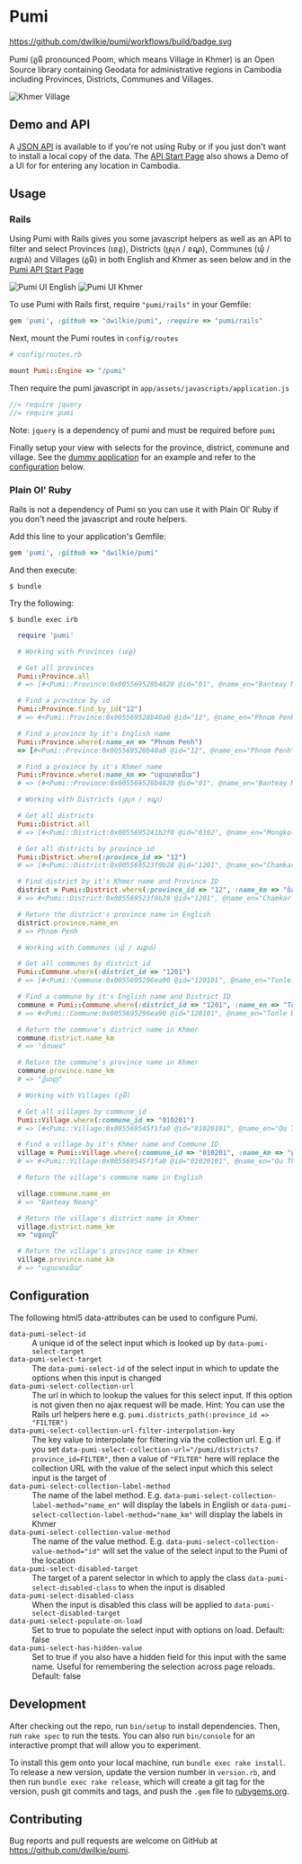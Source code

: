 # Pumi

https://github.com/dwilkie/pumi/workflows/build/badge.svg

Pumi (ភូមិ pronounced Poom, which means Village in Khmer) is an Open Source library containing Geodata for administrative regions in Cambodia including Provinces, Districts, Communes and Villages.

![Khmer Village](https://raw.githubusercontent.com/dwilkie/pumi/master/pumi.jpg)

## Demo and API

A [JSON API](https://pumiapp.herokuapp.com) is available to if you're not using Ruby or if you just don't want to install a local copy of the data. The [API Start Page](https://pumiapp.herokuapp.com) also shows a Demo of a UI for for entering any location in Cambodia.

## Usage

### Rails

Using Pumi with Rails gives you some javascript helpers as well as an API to filter and select Provinces (ខេត្ត), Districts (ស្រុក / ខណ្ឌ), Communes (ឃុំ / សង្កាត់) and Villages (ភូមិ) in both English and Khmer as seen below and in the [Pumi API Start Page](https://pumiapp.herokuapp.com)

![Pumi UI English](https://raw.githubusercontent.com/dwilkie/pumi/master/pumi_ui_en.png)
![Pumi UI Khmer](https://raw.githubusercontent.com/dwilkie/pumi/master/pumi_ui_km.png)

To use Pumi with Rails first, require `"pumi/rails"` in your Gemfile:

```ruby
gem 'pumi', :github => "dwilkie/pumi", :require => "pumi/rails"
```

Next, mount the Pumi routes in `config/routes`

```ruby
# config/routes.rb

mount Pumi::Engine => "/pumi"
```

Then require the pumi javascript in `app/assets/javascripts/application.js`

```js
//= require jquery
//= require pumi
```

Note: `jquery` is a dependency of pumi and must be required before `pumi`

Finally setup your view with selects for the province, district, commune and village. See the [dummy application](https://github.com/dwilkie/pumi/blob/master/spec/dummy/app/views/addresses/new.html.erb) for an example and refer to the [configuration](#configuration) below.

### Plain Ol' Ruby

Rails is not a dependency of Pumi so you can use it with Plain Ol' Ruby if you don't need the javascript and route helpers.

Add this line to your application's Gemfile:

```ruby
gem 'pumi', :github => "dwilkie/pumi"
```

And then execute:

    $ bundle

Try the following:

    $ bundle exec irb

```ruby
  require 'pumi'

  # Working with Provinces (ខេត្ត)

  # Get all provinces
  Pumi::Province.all
  # => [#<Pumi::Province:0x005569528b4820 @id="01", @name_en="Banteay Meanchey", @name_km="បន្ទាយមានជ័យ">,...]

  # Find a province by id
  Pumi::Province.find_by_id("12")
  # => #<Pumi::Province:0x005569528b40a0 @id="12", @name_en="Phnom Penh", @name_km="ភ្នំពេញ">

  # Find a province by it's English name
  Pumi::Province.where(:name_en => "Phnom Penh")
  => [#<Pumi::Province:0x005569528b40a0 @id="12", @name_en="Phnom Penh", @name_km="ភ្នំពេញ">]

  # Find a province by it's Khmer name
  Pumi::Province.where(:name_km => "បន្ទាយមានជ័យ")
  # => [#<Pumi::Province:0x005569528b4820 @id="01", @name_en="Banteay Meanchey", @name_km="បន្ទាយមានជ័យ">]

  # Working with Districts (ស្រុក / ខណ្ឌ)

  # Get all districts
  Pumi::District.all
  # => [#<Pumi::District:0x0055695241b2f0 @id="0102", @name_en="Mongkol Borei", @name_km="មង្គលបូរី">, ...]

  # Get all districts by province_id
  Pumi::District.where(:province_id => "12")
  # => [#<Pumi::District:0x005569523f9b28 @id="1201", @name_en="Chamkar Mon", @name_km="ចំការមន">,...]

  # Find district by it's Khmer name and Province ID
  district = Pumi::District.where(:province_id => "12", :name_km => "ចំការមន").first
  # => #<Pumi::District:0x005569523f9b28 @id="1201", @name_en="Chamkar Mon", @name_km="ចំការមន">

  # Return the district's province name in English
  district.province.name_en
  # => Phnom Penh

  # Working with Communes (ឃុំ / សង្កាត់)

  # Get all communes by district_id
  Pumi::Commune.where(:district_id => "1201")
  # => [#<Pumi::Commune:0x0055695296ea90 @id="120101", @name_en="Tonle Basak", @name_km="ទន្លេបាសាក់">,...]

  # Find a commune by it's English name and District ID
  commune = Pumi::Commune.where(:district_id => "1201", :name_en => "Tonle Basak").first
  # => #<Pumi::Commune:0x0055695296ea90 @id="120101", @name_en="Tonle Basak", @name_km="ទន្លេបាសាក់">

  # Return the commune's district name in Khmer
  commune.district.name_km
  # => "ចំការមន"

  # Return the commune's province name in Khmer
  commune.province.name_km
  # => "ភ្នំពេញ"

  # Working with Villages (ភូមិ)

  # Get all villages by commune_id
  Pumi::Village.where(:commune_id => "010201")
  # => [#<Pumi::Village:0x005569545f1fa0 @id="01020101", @name_en="Ou Thum", @name_km="អូរធំ">,...]

  # Find a village by it's Khmer name and Commune ID
  village = Pumi::Village.where(:commune_id => "010201", :name_km => "អូរធំ").first
  # => #<Pumi::Village:0x005569545f1fa0 @id="01020101", @name_en="Ou Thum", @name_km="អូរធំ">

  # Return the village's commune name in English

  village.commune.name_en
  # => "Banteay Neang"

  # Return the village's district name in Khmer
  village.district.name_km
  => "មង្គលបូរី"

  # Return the village's province name in Khmer
  village.province.name_km
  # => "បន្ទាយមានជ័យ"
```

## Configuration

The following html5 data-attributes can be used to configure Pumi.

<dl>
  <dt><code>data-pumi-select-id</code></dt>
  <dd>A unique id of the select input which is looked up by <code>data-pumi-select-target</code></dd>
  <dt><code>data-pumi-select-target</code></dt>
  <dd>The <code>data-pumi-select-id</code> of the select input in which to update the options when this input is changed</dd>
  <dt><code>data-pumi-select-collection-url</code></dt>
  <dd>The url in which to lookup the values for this select input. If this option is not given then no ajax request will be made. Hint: You can use the Rails url helpers here e.g. <code>pumi.districts_path(:province_id => "FILTER")</code></dd>
  <dt><code>data-pumi-select-collection-url-filter-interpolation-key</code></dt>
  <dd>The key value to interpolate for filtering via the collection url. E.g. if you set <code>data-pumi-select-collection-url="/pumi/districts?province_id=FILTER"</code>, then a value of <code>"FILTER"</code> here will replace the collection URL with the value of the select input which this select input is the target of</dd>
  <dt><code>data-pumi-select-collection-label-method</code></dt>
  <dd>The name of the label method. E.g. <code>data-pumi-select-collection-label-method="name_en"</code> will display the labels in English or <code>data-pumi-select-collection-label-method="name_km"</code> will display the labels in Khmer</dd>
  <dt><code>data-pumi-select-collection-value-method</code></dt>
  <dd>The name of the value method. E.g. <code>data-pumi-select-collection-value-method="id"</code> will set the value of the select input to the Pumi of the location</dd>
  <dt><code>data-pumi-select-disabled-target</code></dt>
  <dd>The target of a parent selector in which to apply the class <code>data-pumi-select-disabled-class</code> to when the input is disabled</dd>
  <dt><code>data-pumi-select-disabled-class</code></dt>
  <dd>When the input is disabled this class will be applied to <code>data-pumi-select-disabled-target</code></dd>
  <dt><code>data-pumi-select-populate-on-load</code></dt>
  <dd>Set to true to populate the select input with options on load. Default: false</dd>
  <dt><code>data-pumi-select-has-hidden-value</code></dt>
  <dd>Set to true if you also have a hidden field for this input with the same name. Useful for remembering the selection across page reloads. Default: false</dd>
</dl>

## Development

After checking out the repo, run `bin/setup` to install dependencies. Then, run `rake spec` to run the tests. You can also run `bin/console` for an interactive prompt that will allow you to experiment.

To install this gem onto your local machine, run `bundle exec rake install`. To release a new version, update the version number in `version.rb`, and then run `bundle exec rake release`, which will create a git tag for the version, push git commits and tags, and push the `.gem` file to [rubygems.org](https://rubygems.org).

## Contributing

Bug reports and pull requests are welcome on GitHub at https://github.com/dwilkie/pumi.
